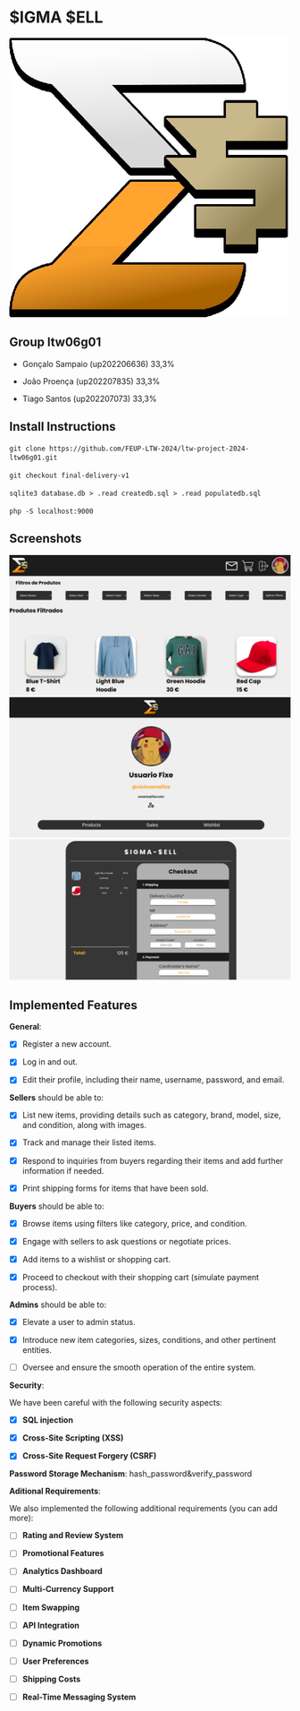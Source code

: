 # $IGMA $ELL

<img src="img/icon.png" alt="SigmaSellIcon"/>


## Group ltw06g01


- Gonçalo Sampaio (up202206636) 33,3%

- João Proença (up202207835) 33,3%

- Tiago Santos (up202207073) 33,3%



## Install Instructions


    git clone https://github.com/FEUP-LTW-2024/ltw-project-2024-ltw06g01.git

    git checkout final-delivery-v1

    sqlite3 database.db > .read createdb.sql > .read populatedb.sql

    php -S localhost:9000


## Screenshots



<img src="screenshots/scr1.png" alt="SigmaSell1"/>

<img src="screenshots/scr2.png" alt="SigmaSell2"/>

<img src="screenshots/scr3.png" alt="SigmaSell3"/>


## Implemented Features



**General**:



- [X] Register a new account.

- [X] Log in and out.

- [X] Edit their profile, including their name, username, password, and email.



**Sellers**  should be able to:



- [X] List new items, providing details such as category, brand, model, size, and condition, along with images.

- [X] Track and manage their listed items.

- [X] Respond to inquiries from buyers regarding their items and add further information if needed.

- [X] Print shipping forms for items that have been sold.



**Buyers**  should be able to:



- [X] Browse items using filters like category, price, and condition.

- [X] Engage with sellers to ask questions or negotiate prices.

- [X] Add items to a wishlist or shopping cart.

- [X] Proceed to checkout with their shopping cart (simulate payment process).



**Admins**  should be able to:



- [X] Elevate a user to admin status.

- [X] Introduce new item categories, sizes, conditions, and other pertinent entities.

- [ ] Oversee and ensure the smooth operation of the entire system.



**Security**:

We have been careful with the following security aspects:



- [X] **SQL injection**

- [X] **Cross-Site Scripting (XSS)**

- [X] **Cross-Site Request Forgery (CSRF)**



**Password Storage Mechanism**: hash_password&verify_password



**Aditional Requirements**:



We also implemented the following additional requirements (you can add more):



- [ ] **Rating and Review System**

- [ ] **Promotional Features**

- [ ] **Analytics Dashboard**

- [ ] **Multi-Currency Support**

- [ ] **Item Swapping**

- [ ] **API Integration**

- [ ] **Dynamic Promotions**

- [ ] **User Preferences**

- [ ] **Shipping Costs**

- [ ] **Real-Time Messaging System**
